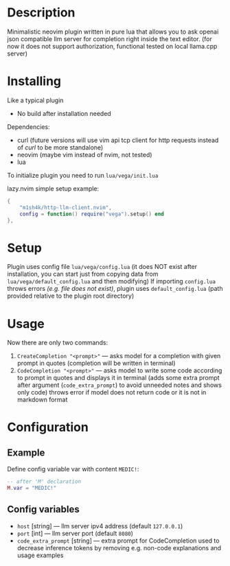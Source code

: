 # Description

Minimalistic neovim plugin written in pure lua that allows you to ask openai json compatible llm server for completion right inside the text editor. (for now it does not support authorization, functional tested on local llama.cpp server)
# Installing

Like a typical plugin

- No build after installation needed

Dependencies:
- curl (future versions will use vim api tcp client for http requests instead of *curl* to be more standalone)
- neovim (maybe vim instead of nvim, not tested)
- lua


To initialize plugin you need to run `lua/vega/init.lua`

lazy.nvim simple setup example:

```lua
{
    "m1sh4k/http-llm-client.nvim",
    config = function() require("vega").setup() end
},
```

# Setup

Plugin uses config file `lua/vega/config.lua` (it does NOT exist after installation, you can start just from copying data from `lua/vega/default_config.lua` and then modifying) If importing `config.lua` throws errors *(e.g. file does not exist)*, plugin uses `default_config.lua` (path provided relative to the plugin root directory)


# Usage

Now there are only two commands:

1. `CreateCompletion "<prompt>"` — asks model for a completion with given prompt in quotes (completion will be written in terminal)
2. `CodeCompletion "<prompt>"` — asks model to write some code according to prompt in quotes and displays it in terminal (adds some extra prompt after argument (`code_extra_prompt`) to avoid unneeded notes and shows only code) throws error if model does not return code or it is not in markdown format

# Configuration
## Example

Define config variable var with content `MEDIC!`:
```lua
-- after 'M' declaration
M.var = "MEDIC!"
```

## Config variables
- `host` \[string\] — llm server ipv4 address (default `127.0.0.1`)
- `port` \[int\] — llm server port (default `8080`)
- `code_extra_prompt` \[string\] — extra prompt for CodeCompletion used to decrease inference tokens by removing e.g. non-code explanations and usage examples

